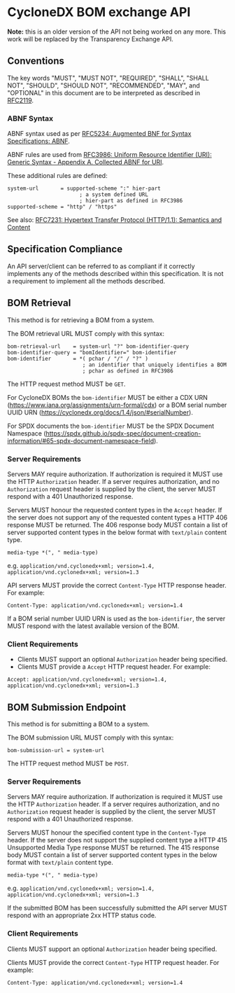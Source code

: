 # CycloneDX BOM exchange API

**Note:** this is an older version of the API not being worked on any more. This work will be replaced by the
Transparency Exchange API.

## Conventions

The key words "MUST", "MUST NOT", "REQUIRED", "SHALL", "SHALL NOT", "SHOULD", "SHOULD NOT", "RECOMMENDED", "MAY", and
"OPTIONAL" in this document are to be interpreted as described in [RFC2119](http://www.ietf.org/rfc/rfc2119.txt).

### ABNF Syntax

ABNF syntax used as per
[RFC5234: Augmented BNF for Syntax Specifications: ABNF](https://datatracker.ietf.org/doc/html/rfc5234).

ABNF rules are used from
[RFC3986: Uniform Resource Identifier (URI): Generic Syntax - Appendix A. Collected ABNF for URI](https://datatracker.ietf.org/doc/html/rfc3986/#appendix-A).

These additional rules are defined:

```abnf
system-url       = supported-scheme ":" hier-part
                       ; a system defined URL
                       ; hier-part as defined in RFC3986
supported-scheme = "http" / "https"
```

See also:
[RFC7231: Hypertext Transfer Protocol (HTTP/1.1): Semantics and Content](https://datatracker.ietf.org/doc/html/rfc7231)

## Specification Compliance

An API server/client can be referred to as compliant if it correctly implements any of the methods described within this
specification. It is not a requirement to implement all the methods described.

## BOM Retrieval

This method is for retrieving a BOM from a system.

The BOM retrieval URL MUST comply with this syntax:

```abnf
bom-retrieval-url    = system-url "?" bom-identifier-query
bom-identifier-query = "bomIdentifier=" bom-identifier
bom-identifier       = *( pchar / "/" / "?" )
                        ; an identifier that uniquely identifies a BOM
                        ; pchar as defined in RFC3986
```

The HTTP request method MUST be `GET`.

For CycloneDX BOMs the `bom-identifier` MUST be either a CDX URN (https://www.iana.org/assignments/urn-formal/cdx) or a
BOM serial number UUID URN (https://cyclonedx.org/docs/1.4/json/#serialNumber).

For SPDX documents the `bom-identifier` MUST be the SPDX Document Namespace
(https://spdx.github.io/spdx-spec/document-creation-information/#65-spdx-document-namespace-field).

### Server Requirements

Servers MAY require authorization. If authorization is required it MUST use the HTTP `Authorization` header. If a server
requires authorization, and no `Authorization` request header is supplied by the client, the server MUST respond with a
401 Unauthorized response.

Servers MUST honour the requested content types in the `Accept` header. If the server does not support any of the
requested content types a HTTP 406 response MUST be returned. The 406 response body MUST contain a list of server
supported content types in the below format with `text/plain` content type.

```abnf
media-type *(", " media-type)
```

e.g. `application/vnd.cyclonedx+xml; version=1.4, application/vnd.cyclonedx+xml; version=1.3`

API servers MUST provide the correct `Content-Type` HTTP response header. For example:

```http
Content-Type: application/vnd.cyclonedx+xml; version=1.4
```

If a BOM serial number UUID URN is used as the `bom-identifier`, the server MUST respond with the latest available
version of the BOM.

### Client Requirements

- Clients MUST support an optional `Authorization` header being specified.
- Clients MUST provide a `Accept` HTTP request header. For example:

```http
Accept: application/vnd.cyclonedx+xml; version=1.4, application/vnd.cyclonedx+xml; version=1.3
```

## BOM Submission Endpoint

This method is for submitting a BOM to a system.

The BOM submission URL MUST comply with this syntax:

```abnf
bom-submission-url = system-url
```

The HTTP request method MUST be `POST`.

### Server Requirements

Servers MAY require authorization. If authorization is required it MUST use the HTTP `Authorization` header. If a server
requires authorization, and no `Authorization` request header is supplied by the client, the server MUST respond with a
401 Unauthorized response.

Servers MUST honour the specified content type in the `Content-Type` header. If the server does not support the supplied
content type a HTTP 415 Unsupported Media Type response MUST be returned. The 415 response body MUST contain a list of
server supported content types in the below format with `text/plain` content type.

```abnf
media-type *(", " media-type)
```

e.g. `application/vnd.cyclonedx+xml; version=1.4, application/vnd.cyclonedx+xml; version=1.3`

If the submitted BOM has been successfully submitted the API server MUST respond with an appropriate 2xx HTTP status
code.

### Client Requirements

Clients MUST support an optional `Authorization` header being specified.

Clients MUST provide the correct `Content-Type` HTTP request header. For example:

```http
Content-Type: application/vnd.cyclonedx+xml; version=1.4
```
